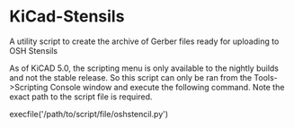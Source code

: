 # KiCad-Stensils
A utility script to create the archive of Gerber files ready for uploading to OSH Stensils

As of KiCAD 5.0, the scripting menu is only available to the nightly builds and not the stable release. So this script can only be ran from the Tools->Scripting Console window and execute the following command. Note the exact path to the script file is required.

execfile('/path/to/script/file/oshstencil.py')
